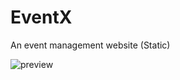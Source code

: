 # EventX
An event management website (Static)

<img src="https://raw.githubusercontent.com/Subhom1/mygitsrc/master/src/gif/EventX.gif" alt="preview">
